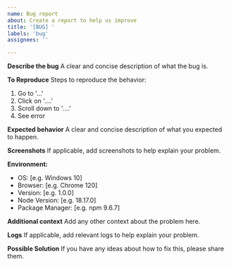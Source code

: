 ```yaml
---
name: Bug report
about: Create a report to help us improve
title: '[BUG] '
labels: 'bug'
assignees: ''

---
```


**Describe the bug**
A clear and concise description of what the bug is.

**To Reproduce**
Steps to reproduce the behavior:
1. Go to '...'
2. Click on '....'
3. Scroll down to '....'
4. See error

**Expected behavior**
A clear and concise description of what you expected to happen.

**Screenshots**
If applicable, add screenshots to help explain your problem.

**Environment:**
 - OS: [e.g. Windows 10]
 - Browser: [e.g. Chrome 120]
 - Version: [e.g. 1.0.0]
 - Node Version: [e.g. 18.17.0]
 - Package Manager: [e.g. npm 9.6.7]

**Additional context**
Add any other context about the problem here.

**Logs**
If applicable, add relevant logs to help explain your problem.

**Possible Solution**
If you have any ideas about how to fix this, please share them. 